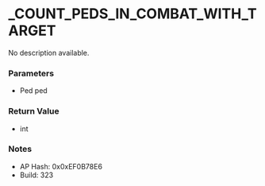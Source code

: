 # _COUNT_PEDS_IN_COMBAT_WITH_TARGET

No description available.

### Parameters
* Ped ped

### Return Value
* int

### Notes
* AP Hash: 0x0xEF0B78E6
* Build: 323

